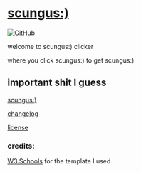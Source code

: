 # [scungus:)](https://voidei.github.io/scungusclicker)

![GitHub](https://img.shields.io/github/license/voidei/scungusclicker?style=for-the-badge)

welcome to scungus:\) clicker

where you click scungus:\) to get scungus:\)

## important shit I guess

[scungus:\)](https://voidei.github.io/scungusclicker/)

[changelog](changelog.md)

[license](LICENSE)

### credits&colon;

[W3.Schools](https://www.w3schools.com/w3css/tryit.asp?filename=tryw3css_templates_webpage&stacked=h) for the template I used
